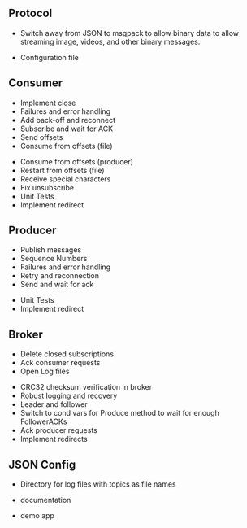 ## Protocol
- Switch away from JSON to msgpack to allow binary data to allow streaming
  image, videos, and other binary messages.
+ Configuration file

## Consumer
+ Implement close
+ Failures and error handling
+ Add back-off and reconnect
+ Subscribe and wait for ACK
+ Send offsets
+ Consume from offsets (file)
- Consume from offsets (producer)
- Restart from offsets (file)
- Receive special characters
- Fix unsubscribe
- Unit Tests
- Implement redirect

## Producer
+ Publish messages
+ Sequence Numbers
+ Failures and error handling
+ Retry and reconnection
+ Send and wait for ack
- Unit Tests
- Implement redirect

## Broker
+ Delete closed subscriptions
+ Ack consumer requests
+ Open Log files
- CRC32 checksum verification in broker
- Robust logging and recovery
- Leader and follower
- Switch to cond vars for Produce method to wait for enough FollowerACKs
- Ack producer requests
- Implement redirects

## JSON Config
- Directory for log files with topics as file names

- documentation
- demo app
